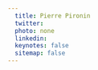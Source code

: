 ```yaml
---
  title: Pierre Pironin
  twitter: 
  photo: none
  linkedin: 
  keynotes: false
  sitemap: false
---
```

